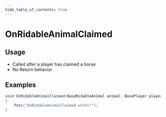 ```yaml
---
hide_table_of_contents: true
---
```


# OnRidableAnimalClaimed

## Usage

* Called after a player has claimed a horse
* No Return behavior

## Examples

```csharp title=""
void OnRidableAnimalClaimed(BaseRidableAnimal animal, BasePlayer player)
{
    Puts("OnRidableAnimalClaimed works!");
}
```
